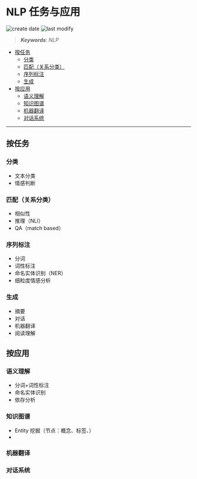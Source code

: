 NLP 任务与应用
===
<!--START_SECTION:badge-->

![create date](https://img.shields.io/static/v1?label=create%20date&message=2022-06-xx&label_color=gray&color=lightsteelblue&style=flat-square)
![last modify](https://img.shields.io/static/v1?label=last%20modify&message=2025-08-03%2022%3A42%3A16&label_color=gray&color=thistle&style=flat-square)

<!--END_SECTION:badge-->
<!--info
top: false
draft: false
hidden: true
tag: [nlp]
-->

> ***Keywords**: NLP*

<!--START_SECTION:toc-->
- [按任务](#按任务)
    - [分类](#分类)
    - [匹配（关系分类）](#匹配关系分类)
    - [序列标注](#序列标注)
    - [生成](#生成)
- [按应用](#按应用)
    - [语义理解](#语义理解)
    - [知识图谱](#知识图谱)
    - [机器翻译](#机器翻译)
    - [对话系统](#对话系统)
<!--END_SECTION:toc-->

---

## 按任务

### 分类
- 文本分类
- 情感判断

### 匹配（关系分类）
- 相似性
- 推理（NLI）
- QA（match based）

### 序列标注
- 分词
- 词性标注
- 命名实体识别（NER）
- 细粒度情感分析

### 生成
- 摘要
- 对话
- 机器翻译
- 阅读理解


## 按应用

### 语义理解
- 分词+词性标注
- 命名实体识别
- 依存分析

### 知识图谱
- Entity 挖掘（节点：概念、标签、）
- 

### 机器翻译

### 对话系统
